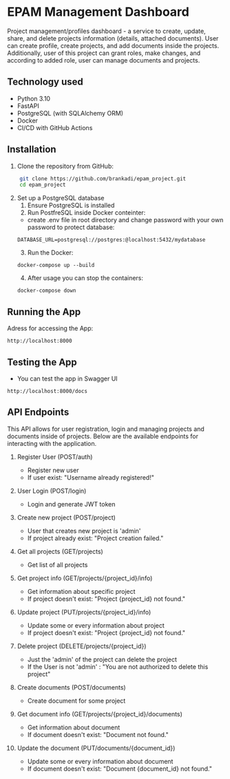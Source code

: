 # EPAM Management Dashboard

Project management/profiles dashboard - a service to create, update, share, and delete projects information (details, attached documents). User can create profile, create projects, and add documents inside the projects. Additionally, user of this project can grant roles, make changes, and according to added role, user can manage documents and projects.

## Technology used

- Python 3.10
- FastAPI
- PostgreSQL (with SQLAlchemy ORM)
- Docker
- CI/CD with GitHub Actions

## Installation

1. Clone the repository from GitHub:
```bash
    git clone https://github.com/brankadi/epam_project.git
    cd epam_project
```
2. Set up a PostgreSQL database
    1. Ensure PostgreSQL is installed
    2. Run PostfreSQL inside Docker conteinter:
    - create .env file in root directory and change password with your own password to protect database:
    ``` 
    DATABASE_URL=postgresql://postgres:@localhost:5432/mydatabase
    ```
    3. Run the Docker:
    ```
    docker-compose up --build
    ```
    4. After usage you can stop the containers:
    ```
    docker-compose down
    ```

## Running the App

Adress for accessing the App:
```
http://localhost:8000
```
## Testing the App

- You can test the app in Swagger UI
```
http://localhost:8000/docs
```

## API Endpoints

This API allows for user registration, login and managing projects and documents inside of projects. 
Below are the available endpoints for interacting with the application.

1. Register User (POST/auth)
    - Register new user
    - If user exist: "Username already registered!"

2. User Login (POST/login)
    - Login and generate JWT token

3. Create new project (POST/project)
    - User that creates new project is 'admin'
    - If project already exist: "Project creation failed."

4. Get all projects (GET/projects)
    - Get list of all projects

5. Get project info (GET/projects/{project_id}/info)
    - Get information about specific project
    - If project doesn't exist: "Project {project_id} not found."

6. Update project (PUT/projects/{project_id}/info)
    - Update some or every information about project
    - If project doesn't exist: "Project {project_id} not found."

7. Delete project (DELETE/projects/{project_id})
    - Just the 'admin' of the project can delete the project
    - If the User is not 'admin' : "You are not authorized to delete this project"

8. Create documents (POST/documents)
    - Create document for some project

9. Get document info (GET/projects/{project_id}/documents)
    - Get information about document
    - If document doesn't exist: "Document not found."

10. Update the document (PUT/documents/{document_id})
    - Update some or every information about document
    - If document doesn't exist: "Document {document_id} not found."

